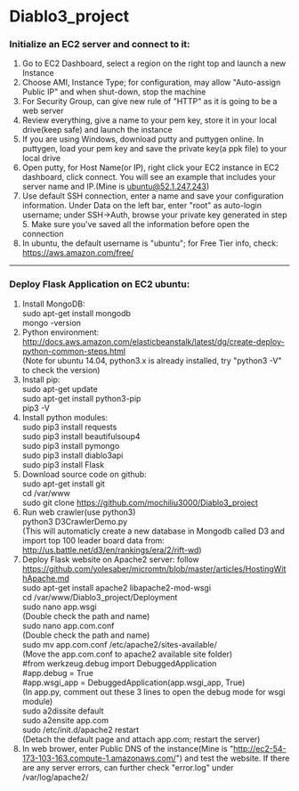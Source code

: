 # Diablo3_project


### Initialize an EC2 server and connect to it:

1. Go to EC2 Dashboard, select a region on the right top and launch a new Instance<br>
2. Choose AMI, Instance Type; for configuration, may allow "Auto-assign Public IP" and when shut-down, stop the machine<br>
3. For Security Group, can give new rule of "HTTP" as it is going to be a web server<br>
4. Review everything, give a name to your pem key, store it in your local drive(keep safe) and launch the instance<br>
5. If you are using Windows, download putty and puttygen online. In puttygen, load your pem key and save the private key(a ppk file) to your local drive<br>
6. Open putty, for Host Name(or IP), right click your EC2 instance in EC2 dashboard, click connect. You will see an example that includes your server name and IP.(Mine is ubuntu@52.1.247.243)<br>
7. Use default SSH connection, enter a name and save your configuration information. Under Data on the left bar, enter "root" as auto-login username; under SSH->Auth, browse your private key generated in step 5. Make sure you've saved all the information before open the connection<br>
8. In ubuntu, the default username is "ubuntu"; for Free Tier info, check: https://aws.amazon.com/free/

----

### Deploy Flask Application on EC2 ubuntu:
1. Install MongoDB:<br>
sudo apt-get install mongodb<br>
mongo -version<br>
2. Python environment: <br>
http://docs.aws.amazon.com/elasticbeanstalk/latest/dg/create-deploy-python-common-steps.html<br>
(Note for ubuntu 14.04, python3.x is already installed, try "python3 -V" to check the version)<br>
3. Install pip:<br>
sudo apt-get update<br>
sudo apt-get install python3-pip<br>
pip3 -V<br>
4. Install python modules:<br>
sudo pip3 install requests <br>
sudo pip3 install beautifulsoup4<br>
sudo pip3 install pymongo<br>
sudo pip3 install diablo3api<br>
sudo pip3 install Flask<br>
5. Download source code on github:<br>
sudo apt-get install git<br>
cd /var/www<br>
sudo git clone https://github.com/mochiliu3000/Diablo3_project<br>
6. Run web crawler(use python3)<br>
python3 D3CrawlerDemo.py<br>
(This will automaticly create a new database in Mongodb called D3 and import top 100 leader board data from:<br> http://us.battle.net/d3/en/rankings/era/2/rift-wd)<br>
7. Deploy Flask website on Apache2 server: follow https://github.com/yolesaber/micromtn/blob/master/articles/HostingWithApache.md<br>
sudo apt-get install apache2 libapache2-mod-wsgi<br>
cd /var/www/Diablo3_project/Deployment<br>
sudo nano app.wsgi<br>
(Double check the path and name)<br>
sudo nano app.com.conf<br>
(Double check the path and name)<br>
sudo mv app.com.conf /etc/apache2/sites-available/<br>
(Move the app.com.conf to apache2 available site folder)<br>
 #from werkzeug.debug import DebuggedApplication<br>
 #app.debug = True<br>
 #app.wsgi_app = DebuggedApplication(app.wsgi_app, True)<br>
(In app.py, comment out these 3 lines to open the debug mode for wsgi module)<br>
sudo a2dissite default<br>
sudo a2ensite app.com<br>
sudo /etc/init.d/apache2 restart<br>
(Detach the default page and attach app.com; restart the server)<br>
8. In web brower, enter Public DNS of the instance(Mine is "http://ec2-54-173-103-163.compute-1.amazonaws.com/") and test the website. If there are any server errors, can further check "error.log" under /var/log/apache2/
